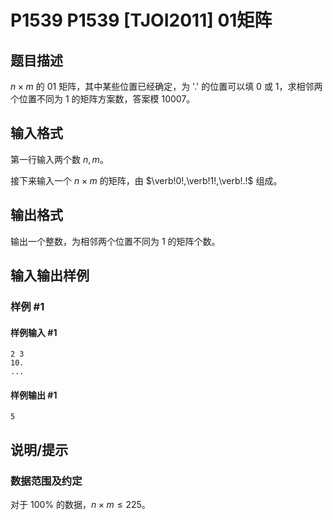 # P1539 P1539 [TJOI2011] 01矩阵

## 题目描述

$n\times m$ 的 $01$ 矩阵，其中某些位置已经确定，为 '.' 的位置可以填 $0$ 或 $1$，求相邻两个位置不同为 $1$ 的矩阵方案数，答案模 $10007$。

## 输入格式

第一行输入两个数 $n,m$。

接下来输入一个 $n\times m$ 的矩阵，由 $\verb!0!,\verb!1!,\verb!.!$ 组成。

## 输出格式

输出一个整数，为相邻两个位置不同为 $1$ 的矩阵个数。

## 输入输出样例

### 样例 #1

#### 样例输入 #1

```
2 3
10.
...
```

#### 样例输出 #1

```
5
```

## 说明/提示

### 数据范围及约定

对于 $100\%$ 的数据，$n\times m \le 225$。

